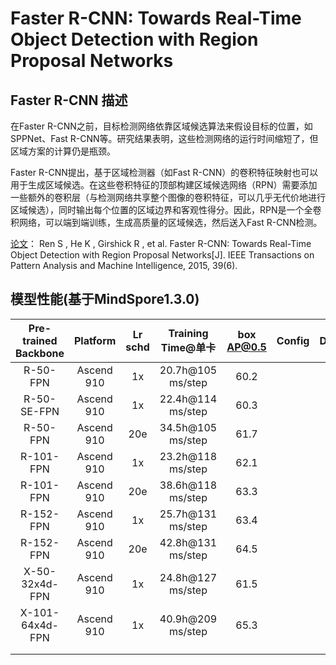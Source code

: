 # Faster R-CNN: Towards Real-Time Object Detection with Region Proposal Networks

## Faster R-CNN 描述

在Faster R-CNN之前，目标检测网络依靠区域候选算法来假设目标的位置，如SPPNet、Fast R-CNN等。研究结果表明，这些检测网络的运行时间缩短了，但区域方案的计算仍是瓶颈。

Faster R-CNN提出，基于区域检测器（如Fast R-CNN）的卷积特征映射也可以用于生成区域候选。在这些卷积特征的顶部构建区域候选网络（RPN）需要添加一些额外的卷积层（与检测网络共享整个图像的卷积特征，可以几乎无代价地进行区域候选），同时输出每个位置的区域边界和客观性得分。因此，RPN是一个全卷积网络，可以端到端训练，生成高质量的区域候选，然后送入Fast R-CNN检测。

[论文](https://arxiv.org/abs/1506.01497)：   Ren S , He K , Girshick R , et al. Faster R-CNN: Towards Real-Time Object Detection with Region Proposal Networks[J]. IEEE Transactions on Pattern Analysis and Machine Intelligence, 2015, 39(6).

## 模型性能(基于MindSpore1.3.0)

| Pre-trained Backbone |  Platform  | Lr schd | Training Time@单卡 | box AP@0.5 | Config | Download |
| :-------------: | :-----: | :-----: | :------------: | :----: | :------: | :--------: |
| R-50-FPN | Ascend 910 |   1x    | 20.7h@105 ms/step | 60.2 |        |          |
|     R-50-SE-FPN      | Ascend 910 |   1x    | 22.4h@114 ms/step  |    60.3    |        |          |
|       R-50-FPN       | Ascend 910 |   20e   | 34.5h@105 ms/step  |    61.7    |        |          |
|      R-101-FPN       | Ascend 910 |   1x    | 23.2h@118 ms/step  |    62.1    |        |          |
|      R-101-FPN       | Ascend 910 |   20e   | 38.6h@118 ms/step  |    63.3    |        |          |
|      R-152-FPN       | Ascend 910 |   1x    | 25.7h@131 ms/step  |    63.4    |        |          |
|      R-152-FPN       | Ascend 910 |   20e   | 42.8h@131 ms/step  |    64.5    |        |          |
|    X-50-32x4d-FPN    | Ascend 910 |   1x    | 24.8h@127 ms/step  |    61.5    |        |          |
|   X-101-64x4d-FPN    | Ascend 910 |   1x    | 40.9h@209 ms/step  |    65.3    |        |          |
|                      |            |         |                    |            |        |          |
|                      |            |         |                    |            |        |          |
